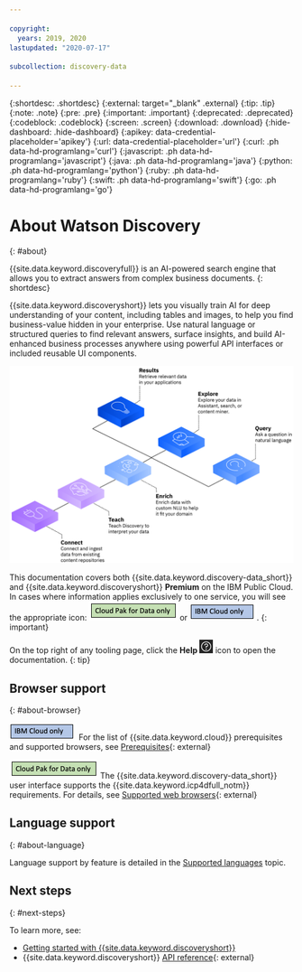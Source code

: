 ```yaml
---

copyright:
  years: 2019, 2020
lastupdated: "2020-07-17"

subcollection: discovery-data

---
```


{:shortdesc: .shortdesc}
{:external: target="_blank" .external}
{:tip: .tip}
{:note: .note}
{:pre: .pre}
{:important: .important}
{:deprecated: .deprecated}
{:codeblock: .codeblock}
{:screen: .screen}
{:download: .download}
{:hide-dashboard: .hide-dashboard}
{:apikey: data-credential-placeholder='apikey'} 
{:url: data-credential-placeholder='url'}
{:curl: .ph data-hd-programlang='curl'}
{:javascript: .ph data-hd-programlang='javascript'}
{:java: .ph data-hd-programlang='java'}
{:python: .ph data-hd-programlang='python'}
{:ruby: .ph data-hd-programlang='ruby'}
{:swift: .ph data-hd-programlang='swift'}
{:go: .ph data-hd-programlang='go'}

# About Watson Discovery
{: #about}

{{site.data.keyword.discoveryfull}} is an AI-powered search engine that allows you to extract answers from complex business documents.
{: shortdesc}

{{site.data.keyword.discoveryshort}} lets you visually train AI for deep understanding of your content, including tables and images, to help you find business-value hidden in your enterprise. Use natural language or structured queries to find relevant answers, surface insights, and build AI-enhanced business processes anywhere using powerful API interfaces or included reusable UI components.

![Discovery diagram](images/aboutdiscovery.png)

This documentation covers both {{site.data.keyword.discovery-data_short}} and {{site.data.keyword.discoveryshort}} **Premium** on the IBM Public Cloud. In cases where information applies exclusively to one service, you will see the appropriate icon: ![Cloud Pak for Data only](images/cpdonly.png) or ![IBM Cloud only](images/cloudonly.png).
{: important} 

On the top right of any tooling page, click the **Help** ![Help icon](images/help_icon.png) icon to open the documentation.
{: tip}

## Browser support
{: #about-browser}

![IBM Cloud only](images/cloudonly.png) For the list of {{site.data.keyword.cloud}} prerequisites and supported browsers, see [Prerequisites](https://cloud.ibm.com/docs/overview?topic=overview-prereqs-platform){: external}

![Cloud Pak for Data only](images/cpdonly.png) The {{site.data.keyword.discovery-data_short}} user interface supports the {{site.data.keyword.icp4dfull_notm}} requirements. For details, see [Supported web browsers](https://www.ibm.com/support/knowledgecenter/SSQNUZ_current/cpd/plan/rhos-reqs.html#rhos-reqs__web){: external}

## Language support
{: #about-language}

Language support by feature is detailed in the [Supported languages](/docs/discovery-data?topic=discovery-data-language-support) topic.


## Next steps
{: #next-steps}

To learn more, see:

-  [Getting started with {{site.data.keyword.discoveryshort}}](/docs/discovery-data?topic=discovery-data-getting-started)
-  {{site.data.keyword.discoveryshort}} [API reference](https://{DomainName}/apidocs/discovery-data){: external}
